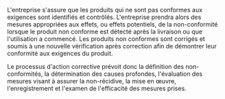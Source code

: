 L'entreprise s'assure que les produits qui ne sont pas conformes aux exigences sont identifiés et contrôlés. L'entreprise prendra alors des mesures appropriées aux effets, ou effets potentiels, de la non-conformité lorsque le produit non conforme est détecté après la livraison ou que l'utilisation a commencé.
Les produits non conformes sont corrigés et soumis à une nouvelle vérification après correction afin de démontrer leur conformité aux exigences du produit.


Le processus d'action corrective prévoit donc la définition des non-conformités, la détermination des causes profondes, l'évaluation des mesures visant à assurer la non-récidive, la mise en œuvre, l'enregistrement et l'examen de l'efficacité des mesures prises.
